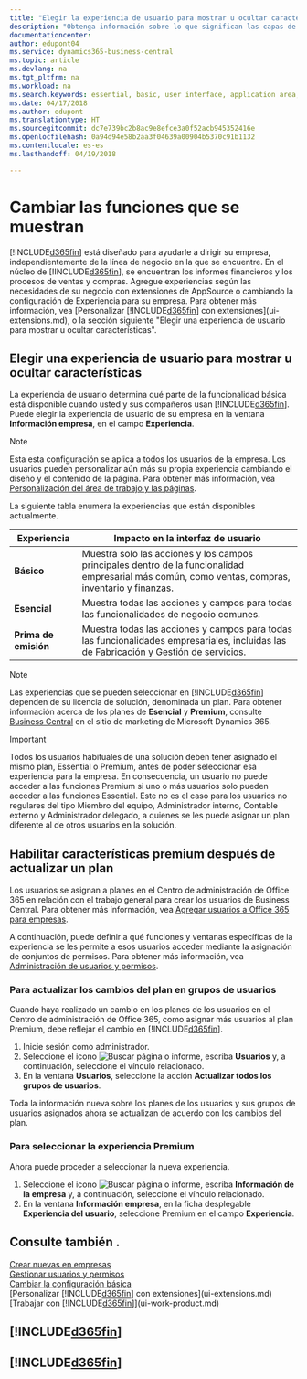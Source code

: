 ```yaml
---
title: "Elegir la experiencia de usuario para mostrar u ocultar características avanzadas | Documentos de Microsoft"
description: "Obtenga información sobre lo que significan las capas de experiencia de usuario Básico y Esencial para la interfaz de usuario, las áreas de aplicación y su empresa."
documentationcenter: 
author: edupont04
ms.service: dynamics365-business-central
ms.topic: article
ms.devlang: na
ms.tgt_pltfrm: na
ms.workload: na
ms.search.keywords: essential, basic, user interface, application area, experience
ms.date: 04/17/2018
ms.author: edupont
ms.translationtype: HT
ms.sourcegitcommit: dc7e739bc2b8ac9e8efce3a0f52acb945352416e
ms.openlocfilehash: 0a94d94e58b2aa3f04639a00904b5370c91b1132
ms.contentlocale: es-es
ms.lasthandoff: 04/19/2018

---
```

# <a name="changing-which-features-are-displayed"></a>Cambiar las funciones que se muestran
[!INCLUDE[d365fin](includes/d365fin_md.md)] está diseñado para ayudarle a dirigir su empresa, independientemente de la línea de negocio en la que se encuentre. En el núcleo de [!INCLUDE[d365fin](includes/d365fin_md.md)], se encuentran los informes financieros y los procesos de ventas y compras. Agregue experiencias según las necesidades de su negocio con extensiones de AppSource o cambiando la configuración de Experiencia para su empresa. Para obtener más información, vea [Personalizar [!INCLUDE[d365fin](includes/d365fin_md.md)] con extensiones](ui-extensions.md), o la sección siguiente "Elegir una experiencia de usuario para mostrar u ocultar características".

## <a name="choosing-a-user-experience-to-show-or-hide-features"></a>Elegir una experiencia de usuario para mostrar u ocultar características
La experiencia de usuario determina qué parte de la funcionalidad básica está disponible cuando usted y sus compañeros usan [!INCLUDE[d365fin](includes/d365fin_md.md)]. Puede elegir la experiencia de usuario de su empresa en la ventana **Información empresa**, en el campo **Experiencia**.

> [!NOTE]  
> Esta esta configuración se aplica a todos los usuarios de la empresa. Los usuarios pueden personalizar aún más su propia experiencia cambiando el diseño y el contenido de la página. Para obtener más información, vea [Personalización del área de trabajo y las páginas](ui-personalization-user.md).  

La siguiente tabla enumera la experiencias que están disponibles actualmente.

| Experiencia | Impacto en la interfaz de usuario |
| --- | --- |
| **Básico** |Muestra solo las acciones y los campos principales dentro de la funcionalidad empresarial más común, como ventas, compras, inventario y finanzas. |
| **Esencial** |Muestra todas las acciones y campos para todas las funcionalidades de negocio comunes.|
| **Prima de emisión** |Muestra todas las acciones y campos para todas las funcionalidades empresariales, incluidas las de Fabricación y Gestión de servicios.|

> [!NOTE]  
> Las experiencias que se pueden seleccionar en [!INCLUDE[d365fin](includes/d365fin_md.md)] dependen de su licencia de solución, denominada un plan. Para obtener información acerca de los planes de **Esencial** y **Premium**, consulte [Business Central](https://go.microsoft.com/fwlink/?linkid=870242) en el sitio de marketing de Microsoft Dynamics 365.

> [!IMPORTANT]  
> Todos los usuarios habituales de una solución deben tener asignado el mismo plan, Essential o Premium, antes de poder seleccionar esa experiencia para la empresa. En consecuencia, un usuario no puede acceder a las funciones Premium si uno o más usuarios solo pueden acceder a las funciones Essential. Este no es el caso para los usuarios no regulares del tipo Miembro del equipo, Administrador interno, Contable externo y Administrador delegado, a quienes se les puede asignar un plan diferente al de otros usuarios en la solución.

## <a name="enabling-premium-features-after-upgrading-a-plan"></a>Habilitar características premium después de actualizar un plan
Los usuarios se asignan a planes en el Centro de administración de Office 365 en relación con el trabajo general para crear los usuarios de Business Central. Para obtener más información, vea [Agregar usuarios a Office 365 para empresas](https://support.office.com/en-us/article/Add-users-to-Office-365-for-business-435ccec3-09dd-4587-9ebd-2f3cad6bc2bc).

A continuación, puede definir a qué funciones y ventanas específicas de la experiencia se les permite a esos usuarios acceder mediante la asignación de conjuntos de permisos. Para obtener más información, vea [Administración de usuarios y permisos](ui-how-users-permissions.md).

### <a name="to-update-plan-changes-in-users-groups"></a>Para actualizar los cambios del plan en grupos de usuarios
Cuando haya realizado un cambio en los planes de los usuarios en el Centro de administración de Office 365, como asignar más usuarios al plan Premium, debe reflejar el cambio en [!INCLUDE[d365fin](includes/d365fin_md.md)].

1. Inicie sesión como administrador.
2. Seleccione el icono ![Buscar página o informe](media/ui-search/search_small.png "icono Buscar página o informe"), escriba **Usuarios** y, a continuación, seleccione el vínculo relacionado.
3. En la ventana **Usuarios**, seleccione la acción **Actualizar todos los grupos de usuarios**.

Toda la información nueva sobre los planes de los usuarios y sus grupos de usuarios asignados ahora se actualizan de acuerdo con los cambios del plan.

### <a name="to-select-the-premium-experience"></a>Para seleccionar la experiencia Premium
Ahora puede proceder a seleccionar la nueva experiencia.
1. Seleccione el icono ![Buscar página o informe](media/ui-search/search_small.png "icono Buscar página o informe"), escriba **Información de la empresa** y, a continuación, seleccione el vínculo relacionado.
2. En la ventana **Información empresa**, en la ficha desplegable **Experiencia del usuario**, seleccione Premium en el campo **Experiencia**.

## <a name="see-also"></a>Consulte también .
[Crear nuevas en empresas](about-new-company.md)  
[Gestionar usuarios y permisos](ui-how-users-permissions.md)    
[Cambiar la configuración básica](ui-change-basic-settings.md)  
[Personalizar [!INCLUDE[d365fin](includes/d365fin_md.md)] con extensiones](ui-extensions.md)  
[Trabajar con [!INCLUDE[d365fin](includes/d365fin_md.md)]](ui-work-product.md)

## [!INCLUDE[d365fin](includes/free_trial_md.md)]  
## [!INCLUDE[d365fin](includes/training_link_md.md)]

